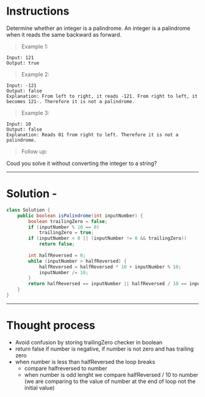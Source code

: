 # Instructions
Determine whether an integer is a palindrome. An integer is a palindrome when it reads the same backward as forward.

> Example 1:

```
Input: 121
Output: true
```
> Example 2:
```
Input: -121
Output: false
Explanation: From left to right, it reads -121. From right to left, it becomes 121-. Therefore it is not a palindrome.
```
> Example 3:

```
Input: 10
Output: false
Explanation: Reads 01 from right to left. Therefore it is not a palindrome.
```
> Follow up:

Coud you solve it without converting the integer to a string?
***

# Solution -
``` java
class Solution {
    public boolean isPalindrome(int inputNumber) {
        boolean trailingZero = false;
        if (inputNumber % 10 == 0)
            trailingZero = true;
        if (inputNumber < 0 || (inputNumber != 0 && trailingZero))
            return false;
        
        int halfReversed = 0;
        while (inputNumber > halfReversed) {
            halfReversed = halfReversed * 10 + inputNumber % 10;
            inputNumber /= 10;
        }
        return halfReversed == inputNumber || halfReversed / 10 == inputNumber;
    }
}
```
***
# Thought process

* Avoid confusion by storing trailingZero checker in boolean
* return false if number is negative, if number is not zero and has trailing zero
* when number is less than halfReversed the loop breaks
   *  compare halfreversed to number
   *  when number is odd lenght we compare halfReversed / 10 to number (we are comparing to the value of number at the end of loop not the initial value)                                                                                                                                                                                                                                                                                                                                                                                                                                                                                                                                                                                                                                                                                                                                                                                                                                                                                                                                                                                                                                                                                                                                                                                                                                                                                                                                                                                                                                                                                                                                                                                                                                                                                                                                                                                                                                                                                                                                                                                                                                                                                                                                                                                                                                                                                                                                                                                                                                                                                                                                                                                                                                                                                                                                                                                                                                                                                                                                                                                                                                                                                                                                                                                                                                                                                                                                                                                                                                                                                                                                                                                                                                                                                                                                                                                                                                                                                                                                                                                                                                                                                                                                                                                                                                                                                                                                                                   